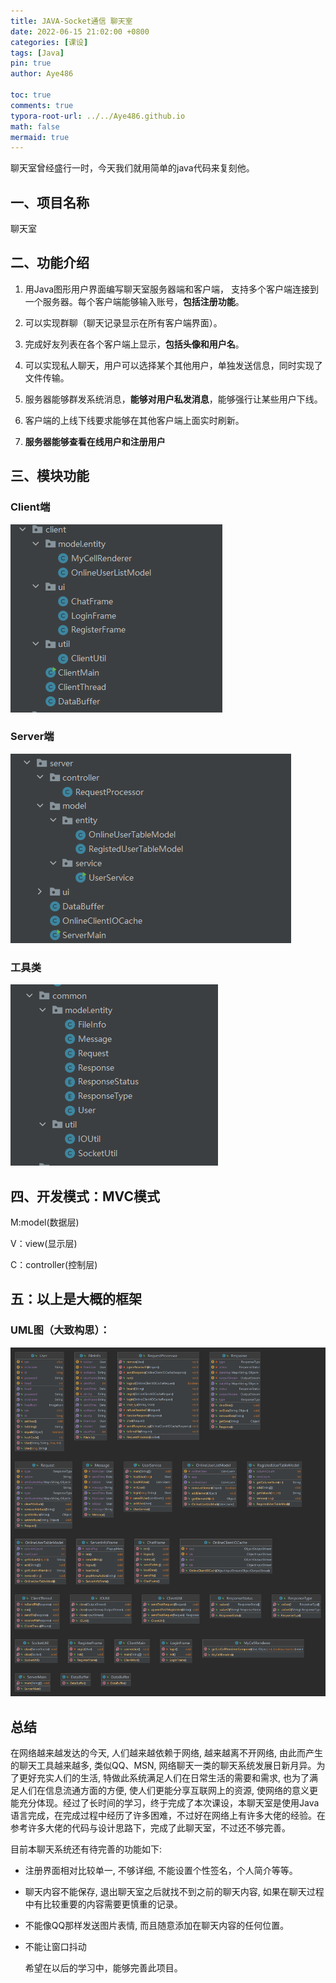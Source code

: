 ```yaml
---
title: JAVA-Socket通信 聊天室 
date: 2022-06-15 21:02:00 +0800
categories: [课设]
tags: [Java]
pin: true
author: Aye486

toc: true
comments: true
typora-root-url: ../../Aye486.github.io
math: false
mermaid: true
---
```


聊天室曾经盛行一时，今天我们就用简单的java代码来复刻他。

## 一、项目名称

聊天室

## 二、功能介绍

1. 用Java图形用户界面编写聊天室服务器端和客户端， 支持多个客户端连接到一个服务器。每个客户端能够输入账号，**包括注册功能**。

2. 可以实现群聊（聊天记录显示在所有客户端界面）。

3. 完成好友列表在各个客户端上显示，**包括头像和用户名**。

4. 可以实现私人聊天，用户可以选择某个其他用户，单独发送信息，同时实现了文件传输。

5. 服务器能够群发系统消息，**能够对用户私发消息**，能够强行让某些用户下线。

6. 客户端的上线下线要求能够在其他客户端上面实时刷新。
7. **服务器能够查看在线用户和注册用户**

## 三、模块功能

### Client端

![image-20220616224254939](/assets/blog_res/2022-06-15-chartroom.assets/image-20220616224254939.png)

### Server端

![image-20220616224324313](/assets/blog_res/2022-06-15-chartroom.assets/image-20220616224324313.png)

### 工具类

![image-20220616224241729](/assets/blog_res/2022-06-15-chartroom.assets/image-20220616224241729.png)

<!--具体功能其查看其他相关博客-->

## 四、开发模式：MVC模式

M:model(数据层)

V：view(显示层)

C：controller(控制层)

## 五：以上是大概的框架

### UML图（大致构思）：

![image-20220616224447338](/assets/blog_res/2022-06-15-chartroom.assets/image-20220616224447338.png)

## 总结

在网络越来越发达的今天, 人们越来越依赖于网络, 越来越离不开网络, 由此而产生的聊天工具越来越多, 类似QQ、MSN, 网络聊天一类的聊天系统发展日新月异。为了更好充实人们的生活, 特做此系统满足人们在日常生活的需要和需求, 也为了满足人们在信息流通方面的方便, 使人们更能分享互联网上的资源, 使网络的意义更能充分体现。经过了长时间的学习，终于完成了本次课设，本聊天室是使用Java语言完成，在完成过程中经历了许多困难，不过好在网络上有许多大佬的经验。在参考许多大佬的代码与设计思路下，完成了此聊天室，不过还不够完善。

目前本聊天系统还有待完善的功能如下: 

- 注册界面相对比较单一, 不够详细, 不能设置个性签名，个人简介等等。 

- 聊天内容不能保存, 退出聊天室之后就找不到之前的聊天内容, 如果在聊天过程中有比较重要的内容需要更慎重的记录。 

- 不能像QQ那样发送图片表情, 而且随意添加在聊天内容的任何位置。

- 不能让窗口抖动

  希望在以后的学习中，能够完善此项目。
